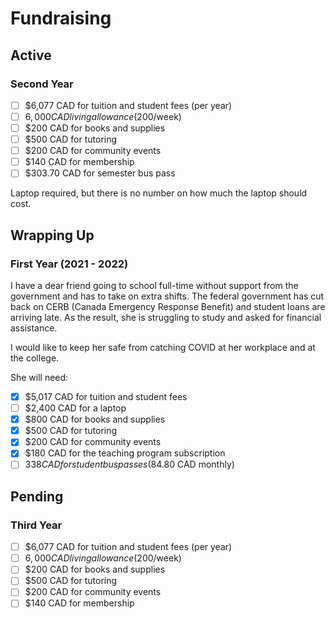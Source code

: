 # Fundraising
## Active
### Second Year
- [ ] $6,077 CAD for tuition and student fees (per year)
- [ ] $6,000 CAD living allowance ($200/week)
- [ ] $200 CAD for books and supplies
- [ ] $500 CAD for tutoring
- [ ] $200 CAD for community events
- [ ] $140 CAD for membership
- [ ] $303.70 CAD for semester bus pass

Laptop required, but there is no number on how much the laptop should cost.
## Wrapping Up
### First Year (2021 - 2022)
I have a dear friend going to school full-time without support from the government and has to take on extra shifts. The federal government has cut back on CERB (Canada Emergency Response Benefit) and student loans are arriving late. As the result, she is struggling to study and asked for financial assistance.

I would like to keep her safe from catching COVID at her workplace and at the college.

She will need:
- [x] $5,017 CAD for tuition and student fees
- [ ] $2,400 CAD for a laptop
- [x] $800 CAD for books and supplies
- [x] $500 CAD for tutoring
- [x] $200 CAD for community events
- [x] $180 CAD for the teaching program subscription
- [ ] $338 CAD for student bus passes ($84.80 CAD monthly)
## Pending
### Third Year
- [ ] $6,077 CAD for tuition and student fees (per year)
- [ ] $6,000 CAD living allowance ($200/week)
- [ ] $200 CAD for books and supplies
- [ ] $500 CAD for tutoring
- [ ] $200 CAD for community events
- [ ] $140 CAD for membership
